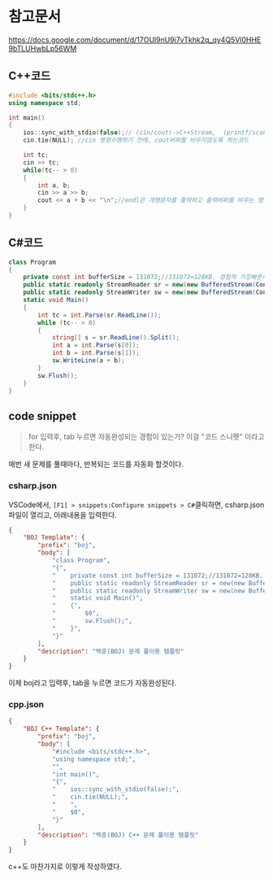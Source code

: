 # 참고문서
https://docs.google.com/document/d/17OUl9nU9i7vTkhk2q_qy4Q5Vl0HHE9bTLUHwbLp56WM

## C++코드
```C++
#include <bits/stdc++.h>
using namespace std;

int main()
{
    ios::sync_with_stdio(false);// (cin/cout)->C++Stream,  (printf/scanf)-> C_Stream, 두 스트림간의 동기화를 끊는코드.
    cin.tie(NULL); //cin 명령수행하기 전에, cout버퍼를 비우지않도록 하는코드

    int tc;
    cin >> tc;
    while(tc-- > 0)
    {
        int a, b;
        cin >> a >> b;
        cout << a + b << "\n";//endl은 개행문자를 출력하고 출력버퍼를 비우는 명령.-> 버퍼비울필요없으므로, 개행문자사용할것.
    }
}
```
## C#코드
```C#
class Program
{
    private const int bufferSize = 131072;//131072=128KB. 경험적 가장빠른속도. 기본=4096=4KB.
    public static readonly StreamReader sr = new(new BufferedStream(Console.OpenStandardInput(), bufferSize));
    public static readonly StreamWriter sw = new(new BufferedStream(Console.OpenStandardOutput(), bufferSize));
    static void Main()
    {
        int tc = int.Parse(sr.ReadLine());
        while (tc-- > 0)
        {
            string[] s = sr.ReadLine().Split();
            int a = int.Parse(s[0]);
            int b = int.Parse(s[1]);
            sw.WriteLine(a + b);
        }
        sw.Flush();
    }
}
```

## code snippet
> for 입력후, tab 누르면 자동완성되는 경험이 있는가?
> 이걸 "코드 스니펫" 이라고 한다.

매번 새 문제를 풀때마다, 반복되는 코드를 자동화 할것이다.

### csharp.json
VSCode에서, `[F1] > snippets:Configure snippets > C#`클릭하면, csharp.json파일이 열리고, 아래내용을 입력한다.
```json
{
    "BOJ Template": {
        "prefix": "boj",
        "body": [
            "class Program",
            "{",
            "    private const int bufferSize = 131072;//131072=128KB. 경험적 가장빠른속도. 기본=4096=4KB.",
            "    public static readonly StreamReader sr = new(new BufferedStream(Console.OpenStandardInput(), bufferSize));",
            "    public static readonly StreamWriter sw = new(new BufferedStream(Console.OpenStandardOutput(), bufferSize));",
            "    static void Main()",
            "    {",
            "        $0",
            "        sw.Flush();",
            "    }",
            "}"
        ],
        "description": "백준(BOJ) 문제 풀이용 템플릿"
    }
}
```
이제 boj라고 입력후, tab을 누르면 코드가 자동완성된다.


### cpp.json
```json
{
    "BOJ C++ Template": {
        "prefix": "boj",
        "body": [
            "#include <bits/stdc++.h>",
            "using namespace std;",
            "",
            "int main()",
            "{",
            "    ios::sync_with_stdio(false);",
            "    cin.tie(NULL);",
            "    ",
            "    $0",
            "}"
        ],
        "description": "백준(BOJ) C++ 문제 풀이용 템플릿"
    }
}
```
c++도 마찬가지로 이렇게 작성하였다.